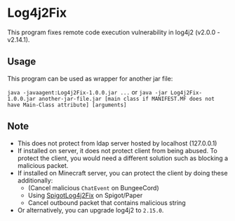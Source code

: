# Log4j2Fix

This program fixes remote code execution vulnerability in log4j2 (v2.0.0 - v2.14.1).

## Usage
This program can be used as wrapper for another jar file:

`java -javaagent:Log4j2Fix-1.0.0.jar ...` or `java -jar Log4j2Fix-1.0.0.jar another-jar-file.jar [main class if MANIFEST.MF does not have Main-Class attribute] [arguments]`

## Note
- This does not protect from ldap server hosted by localhost (127.0.0.1)
- If installed on server, it does not protect client from being abused.
  To protect the client, you would need a different solution such as blocking a malicious packet.
- If installed on Minecraft server, you can protect the client by doing these additionally:
  - (Cancel malicious `ChatEvent` on BungeeCord)
  - Using [SpigotLog4j2Fix](https://github.com/AzisabaNetwork/SpigotLog4j2Fix) on Spigot/Paper
  - Cancel outbound packet that contains malicious string
- Or alternatively, you can upgrade log4j2 to `2.15.0`.
